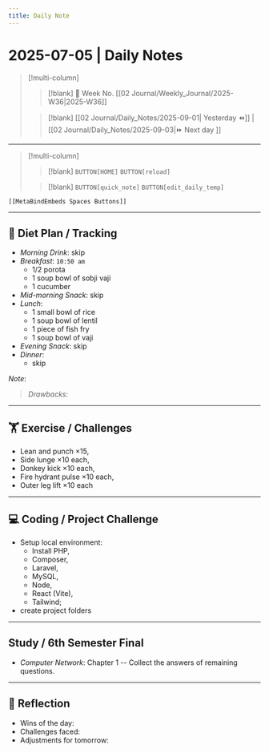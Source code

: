 ```yaml
---
title: Daily Note
---
```


# 2025-07-05 | Daily Notes

> [!multi-column]
> 
>> [!blank]
>> 📅 Week No. [[02 Journal/Weekly_Journal/2025-W36|2025-W36]]
>
>> [!blank]
>> [[02 Journal/Daily_Notes/2025-09-01| Yesterday ⏪]] |  [[02 Journal/Daily_Notes/2025-09-03|⏩ Next day ]]

---

> [!multi-column]
>
>> [!blank]
>> `BUTTON[HOME]` 
>> `BUTTON[reload]`
>
>> [!blank]
>> `BUTTON[quick_note]` 
>> `BUTTON[edit_daily_temp]` 
 
 ```meta-bind-embed
 [[MetaBindEmbeds Spaces Buttons]]
 ```
 
---

## 🌅 Diet Plan / Tracking

- _Morning Drink_: skip
- _Breakfast_: `10:50 am`
	- 1/2 porota 
	- 1 soup bowl of sobji vaji
	- 1 cucumber
- _Mid-morning Snack_: skip
- _Lunch_: 
	- 1 small bowl of rice 
	- 1 soup bowl of lentil 
	- 1 piece of fish fry
	- 1 soup bowl of vaji
- _Evening Snack_: skip
- _Dinner_: 
	- skip
	
_Note_:   
> _Drawbacks_: 

---

## 🏋️ Exercise / Challenges

- Lean and punch ×15, 
- Side lunge ×10 each, 
- Donkey kick ×10 each, 
- Fire hydrant pulse ×10 each, 
- Outer leg lift ×10 each

---

## 💻 Coding / Project Challenge

- Setup local environment: 
	- Install PHP, 
	- Composer, 
	- Laravel, 
	- MySQL, 
	- Node, 
	- React (Vite), 
	- Tailwind; 
- create project folders

---

## Study / 6th Semester Final

- _Computer Network_: Chapter 1 -- Collect the answers of  remaining questions.

---

## 📝 Reflection

- Wins of the day:  
- Challenges faced:  
- Adjustments for tomorrow:  
